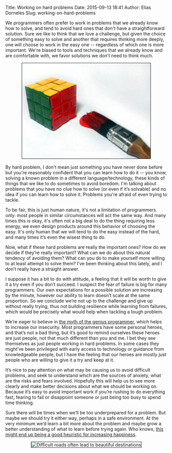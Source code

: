 Title: Working on hard problems
Date: 2015-09-13 18:41
Author: Elias Dorneles
Slug: working-on-hard-problems

We programmers often prefer to work in problems that we already know how to
solve, and tend to avoid hard ones that don't have a straightforward solution.
Sure we like to think that we love a challenge, but given the choice of
something easy to solve and another that requires thinking more deeply, one
will choose to work in the easy one -- regardless of which one is more
important. We're biased to tools and techniques that we already know and are comfortable
with, we favor solutions we don’t need to think much.

<center>
<img src="/images/easy-solution.jpg" alt="a Rubik's cube painted to look solved"
style="border: 1px solid #111; width: 400px" />
</center>

By hard problem, I don't mean just something you have never done before but
you're reasonably confident that you can learn how to do it -- you know,
solving a known problem in a different language/technology, these kinds of
things that we like to do sometimes to avoid boredom. I'm talking about problems that you have
no clue how to solve (or even if it’s solvable) and no idea if you can learn
how to solve it. Problems you're afraid of even trying to tackle.

To be fair, this is just human nature, it's not a limitation of programmers
only: most people in similar circumstances will act the same way. And many
times this is okay, it's often not a big deal to do the thing requiring less
energy, we even design products around this behavior of choosing the easy. It's
only human that we will tend to do the easy instead of the hard, and many times
it’s even the wisest thing to do.

Now, what if these hard problems are really the important ones? How do we
decide if they’re really important? What can we do about this natural tendency
of avoiding them? What can you do to make yourself more willing to at least
attempt to solve them? I’ve been thinking about this lately, and I don’t really
have a straight answer.

I suppose it has a bit to do with attitude, a feeling that it will be worth to
give it a try even if you don’t succeed. I suspect the fear of failure is big
for many programmers. Our own expectations for a possible solution are
increasing by the minute, however our ability to learn doesn’t scale at the same proportion.
So we conclude we’re not up to the challenge and give up without really trying,
thus not building resilience while learning from failures, which would be
precisely what would help when tackling a tough problem.

We’re eager to believe in [the myth of the genius programmer][1], which helps to
increase our insecurity. Most programmers have some personal heroes, and that’s
not a bad thing, but it’s good to remind ourselves these heroes are just
people, not that much different than you and me. I bet they see themselves as just
people working in hard problems. In some cases they might’ve been privileged
with early access to technology or guidance from knowledgeable people, but I
have the feeling that our heroes are mostly just people who are willing to give
it a try and keep at it.

It’s nice to pay attention on what may be causing us to avoid difficult
problems, and seek to understand which are the sources of anxiety, what are the
risks and fears involved. Hopefully this will help us to see more clearly and
make better decisions about what we should be working on. Because it’s easy to
avoid important work if you’re rushing to do everything fast, fearing to fail
or disappoint someone or just being too busy to spend time thinking.

Sure there will be times when we’ll be too underprepared for a problem. But maybe we
should try it either way, perhaps in a safe environment. At the very minimum we’d learn
a bit more about the problem and maybe grow a better understanding of what to
learn before trying again.
Who knows, [this might end up being a good heuristic for increasing happiness][2].

<center>
<img src="https://lh3.googleusercontent.com/-VY-GWqdlGBQ/U_IZKe8HVUI/AAAAAAAABPc/ysFshw14LrA/w612-h612/Ins%2Bbeautiful%2Bdestinations.jpg"
alt="Difficult roads often lead to beautiful destinations"
style="border: 1px solid #111; width: 350px" />
</center>

[1]: https://www.safaribooksonline.com/library/view/team-geek/9781449329839/ch01.html
[2]: https://hbr.org/2013/04/to-find-happiness-at-work-tap/
